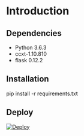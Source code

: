 # Introduction

## Dependencies

- Python 3.6.3
- ccxt-1.10.810
- flask 0.12.2

## Installation

pip install -r requirements.txt

## Deploy

[![Deploy](https://www.herokucdn.com/deploy/button.svg)](https://heroku.com/deploy)

